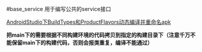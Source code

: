 #base_service
用于编写公共的service接口

[AndroidStudio下BuildTypes和ProductFlavors动态编译并重命名apk](https://blog.csdn.net/angusing/article/details/47721765)

**把main下的需要根据不同构建环境的代码拷贝到指定的构建目录下（注意千万不能保留main下的构建代码，否则会报类重复，编译不能通过）**